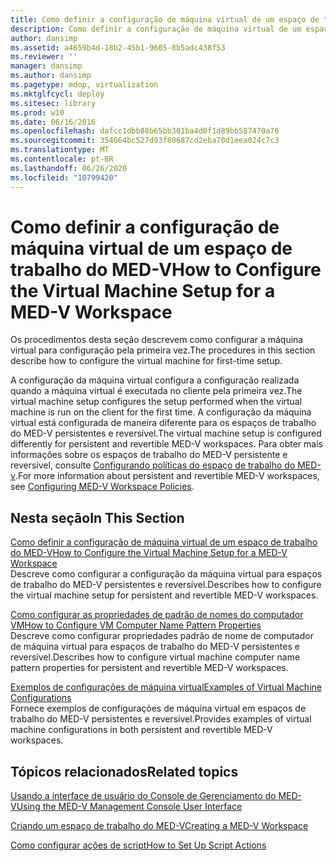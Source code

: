 ```yaml
---
title: Como definir a configuração de máquina virtual de um espaço de trabalho do MED-V
description: Como definir a configuração de máquina virtual de um espaço de trabalho do MED-V
author: dansimp
ms.assetid: a4659b4d-18b2-45b1-9605-8b5adc438f53
ms.reviewer: ''
manager: dansimp
ms.author: dansimp
ms.pagetype: mdop, virtualization
ms.mktglfcycl: deploy
ms.sitesec: library
ms.prod: w10
ms.date: 06/16/2016
ms.openlocfilehash: dafcc1dbb88b65bb301ba4d0f1d89bb587470a76
ms.sourcegitcommit: 354664bc527d93f80687cd2eba70d1eea024c7c3
ms.translationtype: MT
ms.contentlocale: pt-BR
ms.lasthandoff: 06/26/2020
ms.locfileid: "10799420"
---
```

# <span data-ttu-id="3ae3b-103">Como definir a configuração de máquina virtual de um espaço de trabalho do MED-V</span><span class="sxs-lookup"><span data-stu-id="3ae3b-103">How to Configure the Virtual Machine Setup for a MED-V Workspace</span></span>


<span data-ttu-id="3ae3b-104">Os procedimentos desta seção descrevem como configurar a máquina virtual para configuração pela primeira vez.</span><span class="sxs-lookup"><span data-stu-id="3ae3b-104">The procedures in this section describe how to configure the virtual machine for first-time setup.</span></span>

<span data-ttu-id="3ae3b-105">A configuração da máquina virtual configura a configuração realizada quando a máquina virtual é executada no cliente pela primeira vez.</span><span class="sxs-lookup"><span data-stu-id="3ae3b-105">The virtual machine setup configures the setup performed when the virtual machine is run on the client for the first time.</span></span> <span data-ttu-id="3ae3b-106">A configuração da máquina virtual está configurada de maneira diferente para os espaços de trabalho do MED-V persistentes e reversível.</span><span class="sxs-lookup"><span data-stu-id="3ae3b-106">The virtual machine setup is configured differently for persistent and revertible MED-V workspaces.</span></span> <span data-ttu-id="3ae3b-107">Para obter mais informações sobre os espaços de trabalho do MED-V persistente e reversível, consulte [Configurando políticas do espaço de trabalho do MED-v](configuring-med-v-workspace-policies.md).</span><span class="sxs-lookup"><span data-stu-id="3ae3b-107">For more information about persistent and revertible MED-V workspaces, see [Configuring MED-V Workspace Policies](configuring-med-v-workspace-policies.md).</span></span>

## <span data-ttu-id="3ae3b-108">Nesta seção</span><span class="sxs-lookup"><span data-stu-id="3ae3b-108">In This Section</span></span>


<a href="" id="how-to-configure-the-virtual-machine-setup-for-a-med-v-workspace"></a>[<span data-ttu-id="3ae3b-109">Como definir a configuração de máquina virtual de um espaço de trabalho do MED-V</span><span class="sxs-lookup"><span data-stu-id="3ae3b-109">How to Configure the Virtual Machine Setup for a MED-V Workspace</span></span>](how-to-configure-the-virtual-machine-setup-for-a-med-v-workspacemedvv2.md)  
<span data-ttu-id="3ae3b-110">Descreve como configurar a configuração da máquina virtual para espaços de trabalho do MED-V persistentes e reversível.</span><span class="sxs-lookup"><span data-stu-id="3ae3b-110">Describes how to configure the virtual machine setup for persistent and revertible MED-V workspaces.</span></span>

<a href="" id="how-to-configure-vm-computer-name-pattern-properties"></a>[<span data-ttu-id="3ae3b-111">Como configurar as propriedades de padrão de nomes do computador VM</span><span class="sxs-lookup"><span data-stu-id="3ae3b-111">How to Configure VM Computer Name Pattern Properties</span></span>](how-to-configure-vm-computer-name-pattern-propertiesmedvv2.md)  
<span data-ttu-id="3ae3b-112">Descreve como configurar propriedades padrão de nome de computador de máquina virtual para espaços de trabalho do MED-V persistentes e reversível.</span><span class="sxs-lookup"><span data-stu-id="3ae3b-112">Describes how to configure virtual machine computer name pattern properties for persistent and revertible MED-V workspaces.</span></span>

<a href="" id="examples-of-virtual-machine-configurations"></a>[<span data-ttu-id="3ae3b-113">Exemplos de configurações de máquina virtual</span><span class="sxs-lookup"><span data-stu-id="3ae3b-113">Examples of Virtual Machine Configurations</span></span>](examples-of-virtual-machine-configurationsv2.md)  
<span data-ttu-id="3ae3b-114">Fornece exemplos de configurações de máquina virtual em espaços de trabalho do MED-V persistentes e reversível.</span><span class="sxs-lookup"><span data-stu-id="3ae3b-114">Provides examples of virtual machine configurations in both persistent and revertible MED-V workspaces.</span></span>

## <span data-ttu-id="3ae3b-115">Tópicos relacionados</span><span class="sxs-lookup"><span data-stu-id="3ae3b-115">Related topics</span></span>


[<span data-ttu-id="3ae3b-116">Usando a interface de usuário do Console de Gerenciamento do MED-V</span><span class="sxs-lookup"><span data-stu-id="3ae3b-116">Using the MED-V Management Console User Interface</span></span>](using-the-med-v-management-console-user-interface.md)

[<span data-ttu-id="3ae3b-117">Criando um espaço de trabalho do MED-V</span><span class="sxs-lookup"><span data-stu-id="3ae3b-117">Creating a MED-V Workspace</span></span>](creating-a-med-v-workspacemedv-10-sp1.md)

[<span data-ttu-id="3ae3b-118">Como configurar ações de script</span><span class="sxs-lookup"><span data-stu-id="3ae3b-118">How to Set Up Script Actions</span></span>](how-to-set-up-script-actions.md)

 

 






